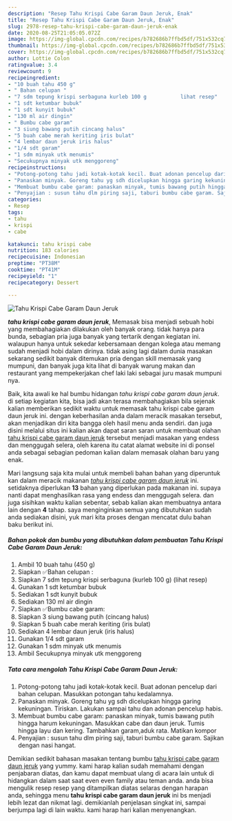 ```yaml
---
description: "Resep Tahu Krispi Cabe Garam Daun Jeruk, Enak"
title: "Resep Tahu Krispi Cabe Garam Daun Jeruk, Enak"
slug: 2978-resep-tahu-krispi-cabe-garam-daun-jeruk-enak
date: 2020-08-25T21:05:05.072Z
image: https://img-global.cpcdn.com/recipes/b782686b7ffbd5df/751x532cq70/tahu-krispi-cabe-garam-daun-jeruk-foto-resep-utama.jpg
thumbnail: https://img-global.cpcdn.com/recipes/b782686b7ffbd5df/751x532cq70/tahu-krispi-cabe-garam-daun-jeruk-foto-resep-utama.jpg
cover: https://img-global.cpcdn.com/recipes/b782686b7ffbd5df/751x532cq70/tahu-krispi-cabe-garam-daun-jeruk-foto-resep-utama.jpg
author: Lottie Colon
ratingvalue: 3.4
reviewcount: 9
recipeingredient:
- "10 buah tahu 450 g"
- " Bahan celupan "
- "7 sdm tepung krispi serbaguna kurleb 100 g           lihat resep"
- "1 sdt ketumbar bubuk"
- "1 sdt kunyit bubuk"
- "130 ml air dingin"
- " Bumbu cabe garam"
- "3 siung bawang putih cincang halus"
- "5 buah cabe merah keriting iris bulat"
- "4 lembar daun jeruk iris halus"
- "1/4 sdt garam"
- "1 sdm minyak utk menumis"
- "Secukupnya minyak utk menggoreng"
recipeinstructions:
- "Potong-potong tahu jadi kotak-kotak kecil. Buat adonan pencelup dari bahan celupan. Masukkan potongan tahu kedalamnya."
- "Panaskan minyak. Goreng tahu yg sdh dicelupkan hingga garing kekuningan. Tiriskan. Lakukan sampai tahu dan adonan pencelup habis."
- "Membuat bumbu cabe garam: panaskan minyak, tumis bawang putih hingga harum kekuningan. Masukkan cabe dan daun jeruk. Tumis hingga layu dan kering. Tambahkan garam,aduk rata. Matikan kompor"
- "Penyajian : susun tahu dlm piring saji, taburi bumbu cabe garam. Sajikan dengan nasi hangat."
categories:
- Resep
tags:
- tahu
- krispi
- cabe

katakunci: tahu krispi cabe 
nutrition: 183 calories
recipecuisine: Indonesian
preptime: "PT38M"
cooktime: "PT41M"
recipeyield: "1"
recipecategory: Dessert

---
```



![Tahu Krispi Cabe Garam Daun Jeruk](https://img-global.cpcdn.com/recipes/b782686b7ffbd5df/751x532cq70/tahu-krispi-cabe-garam-daun-jeruk-foto-resep-utama.jpg)

<b><i>tahu krispi cabe garam daun jeruk</i></b>, Memasak bisa menjadi sebuah hobi yang membahagiakan dilakukan oleh banyak orang. tidak hanya para bunda, sebagian pria juga banyak yang tertarik dengan kegiatan ini. walaupun hanya untuk sekedar kebersamaan dengan kolega atau memang sudah menjadi hobi dalam dirinya. tidak asing lagi dalam dunia masakan sekarang sedikit banyak ditemukan pria dengan skill memasak yang mumpuni, dan banyak juga kita lihat di banyak warung makan dan restaurant yang mempekerjakan chef laki laki sebagai juru masak mumpuni nya.

Baik, kita awali ke hal bumbu hidangan <i>tahu krispi cabe garam daun jeruk</i>. di setiap kegiatan kita, bisa jadi akan terasa membahagiakan bila sejenak kalian memberikan sedikit waktu untuk memasak tahu krispi cabe garam daun jeruk ini. dengan keberhasilan anda dalam meracik masakan tersebut, akan menjadikan diri kita bangga oleh hasil menu anda sendiri. dan juga disini melalui situs ini kalian akan dapat saran saran untuk membuat olahan <u>tahu krispi cabe garam daun jeruk</u> tersebut menjadi masakan yang endess dan menggugah selera, oleh karena itu catat alamat website ini di ponsel anda sebagai sebagian pedoman kalian dalam memasak olahan baru yang enak.




Mari langsung saja kita mulai untuk membeli bahan bahan yang diperuntuk kan dalam meracik makanan <u><i>tahu krispi cabe garam daun jeruk</i></u> ini. setidaknya diperlukan <b>13</b> bahan yang diperlukan pada makanan ini. supaya nanti dapat menghasilkan rasa yang endess dan menggugah selera. dan juga sisihkan waktu kalian sebentar, sebab kalian akan membuatnya antara lain dengan <b>4</b> tahap. saya menginginkan semua yang dibutuhkan sudah anda sediakan disini, yuk mari kita proses dengan mencatat dulu bahan baku berikut ini.

<!--inarticleads1-->

##### Bahan pokok dan bumbu yang dibutuhkan dalam pembuatan Tahu Krispi Cabe Garam Daun Jeruk:

1. Ambil 10 buah tahu (450 g)
1. Siapkan  ✅Bahan celupan :
1. Siapkan 7 sdm tepung krispi serbaguna (kurleb 100 g)           (lihat resep)
1. Gunakan 1 sdt ketumbar bubuk
1. Sediakan 1 sdt kunyit bubuk
1. Sediakan 130 ml air dingin
1. Siapkan  ✅Bumbu cabe garam:
1. Siapkan 3 siung bawang putih (cincang halus)
1. Siapkan 5 buah cabe merah keriting (iris bulat)
1. Sediakan 4 lembar daun jeruk (iris halus)
1. Gunakan 1/4 sdt garam
1. Gunakan 1 sdm minyak utk menumis
1. Ambil Secukupnya minyak utk menggoreng




<!--inarticleads2-->

##### Tata cara mengolah Tahu Krispi Cabe Garam Daun Jeruk:

1. Potong-potong tahu jadi kotak-kotak kecil. Buat adonan pencelup dari bahan celupan. Masukkan potongan tahu kedalamnya.
1. Panaskan minyak. Goreng tahu yg sdh dicelupkan hingga garing kekuningan. Tiriskan. Lakukan sampai tahu dan adonan pencelup habis.
1. Membuat bumbu cabe garam: panaskan minyak, tumis bawang putih hingga harum kekuningan. Masukkan cabe dan daun jeruk. Tumis hingga layu dan kering. Tambahkan garam,aduk rata. Matikan kompor
1. Penyajian : susun tahu dlm piring saji, taburi bumbu cabe garam. Sajikan dengan nasi hangat.




Demikian sedikit bahasan masakan tentang bumbu <u>tahu krispi cabe garam daun jeruk</u> yang yummy. kami harap kalian sudah memahami dengan penjabaran diatas, dan kamu dapat membuat ulang di acara lain untuk di hidangkan dalam saat saat even even family atau teman anda. anda bisa mengulik resep resep yang ditampilkan diatas selaras dengan harapan anda, sehingga menu <b>tahu krispi cabe garam daun jeruk</b> ini bs menjadi lebih lezat dan nikmat lagi. demikianlah penjelasan singkat ini, sampai berjumpa lagi di lain waktu. kami harap hari kalian menyenangkan.
